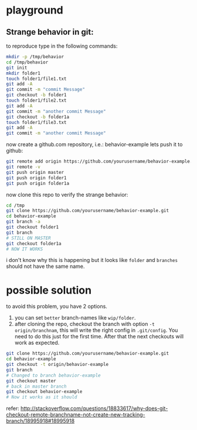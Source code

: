 # playground
## Strange behavior in git:
to reproduce type in the following commands:

```bash
mkdir -p /tmp/behavior
cd /tmp/behavior
git init
mkdir folder1
touch folder1/file1.txt
git add -A
git commit -m "commit Message"
git checkout -b folder1
touch folder1/file2.txt
git add -A
git commit -m "another commit Message"
git checkout -b folder1a
touch folder1/file3.txt
git add -A
git commit -m "another commit Message"
```

now create a github.com repository, i.e.: behavior-example
lets push it to github:

```bash
git remote add origin https://github.com/yourusername/behavior-example.git
git remote -v
git push origin	master
git push origin folder1
git push origin folder1a
```

now clone this repo to verify the strange behavior:

```bash
cd /tmp
git clone https://github.com/yourusername/behavior-example.git
cd behavior-example
git branch -a
git checkout folder1
git branch
# STILL ON MASTER
git checkout folder1a
# NOW IT WORKS
```
i don't know why this is happening but it looks like `folder` and `branches`
should not have the same name.

# possible solution
to avoid this problem, you have 2 options.
1. you can set `better` branch-names like `wip/folder`.
2. after cloning the repo, checkout the branch with option `-t
	 origin/branchnam`, this will write the right config in `.git/config`. You
	 need to do this just for the first time. After that the next checkouts will
	 work as expected.

```bash
git clone https://github.com/yourusername/behavior-example.git
cd behavior-example
git checkout -t origin/behavior-example
git branch
# Changed to branch behavior-example
git checkout master
# back in master branch
git checkout behavior-example
# Now it works as it should
```
refer: http://stackoverflow.com/questions/18833617/why-does-git-checkout-remote-branchname-not-create-new-tracking-branch/18995918#18995918
